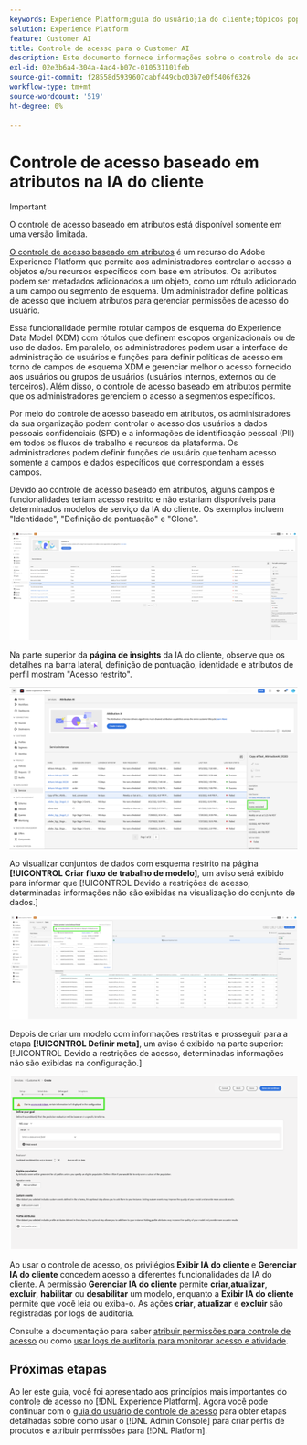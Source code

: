 ```yaml
---
keywords: Experience Platform;guia do usuário;ia do cliente;tópicos populares;controles de acesso;criar modelo;
solution: Experience Platform
feature: Customer AI
title: Controle de acesso para o Customer AI
description: Este documento fornece informações sobre o controle de acesso baseado em atributos para a IA do cliente.
exl-id: 02e3b6a4-304a-4ac4-b07c-010531101feb
source-git-commit: f28558d5939607cabf449cbc03b7e0f5406f6326
workflow-type: tm+mt
source-wordcount: '519'
ht-degree: 0%

---
```


# Controle de acesso baseado em atributos na IA do cliente

>[!IMPORTANT]
>
>O controle de acesso baseado em atributos está disponível somente em uma versão limitada.

[O controle de acesso baseado em atributos](../../../access-control/abac/overview.md) é um recurso do Adobe Experience Platform que permite aos administradores controlar o acesso a objetos e/ou recursos específicos com base em atributos. Os atributos podem ser metadados adicionados a um objeto, como um rótulo adicionado a um campo ou segmento de esquema. Um administrador define políticas de acesso que incluem atributos para gerenciar permissões de acesso do usuário.

Essa funcionalidade permite rotular campos de esquema do Experience Data Model (XDM) com rótulos que definem escopos organizacionais ou de uso de dados. Em paralelo, os administradores podem usar a interface de administração de usuários e funções para definir políticas de acesso em torno de campos de esquema XDM e gerenciar melhor o acesso fornecido aos usuários ou grupos de usuários (usuários internos, externos ou de terceiros). Além disso, o controle de acesso baseado em atributos permite que os administradores gerenciem o acesso a segmentos específicos.

Por meio do controle de acesso baseado em atributos, os administradores da sua organização podem controlar o acesso dos usuários a dados pessoais confidenciais (SPD) e a informações de identificação pessoal (PII) em todos os fluxos de trabalho e recursos da plataforma. Os administradores podem definir funções de usuário que tenham acesso somente a campos e dados específicos que correspondam a esses campos.

Devido ao controle de acesso baseado em atributos, alguns campos e funcionalidades teriam acesso restrito e não estariam disponíveis para determinados modelos de serviço da IA do cliente. Os exemplos incluem &quot;Identidade&quot;, &quot;Definição de pontuação&quot; e &quot;Clone&quot;.

![O espaço de trabalho da IA do cliente com os campos restritos dos resultados do modelo de serviço foi realçado.](../images/user-guide/unavailable-functionalities.png)

Na parte superior da **página de insights** da IA do cliente, observe que os detalhes na barra lateral, definição de pontuação, identidade e atributos de perfil mostram &quot;Acesso restrito&quot;.

![O espaço de trabalho da IA do cliente com os campos restritos do esquema realçados.](../images/user-guide/access-restricted.png)

Ao visualizar conjuntos de dados com esquema restrito na página **[!UICONTROL Criar fluxo de trabalho de modelo]**, um aviso será exibido para informar que [!UICONTROL Devido a restrições de acesso, determinadas informações não são exibidas na visualização do conjunto de dados.]

![O espaço de trabalho da IA do cliente com os campos restritos dos conjuntos de dados de visualização com resultados de esquema restritos foi realçado.](../images/user-guide/restricted-dataset-preview-save-and-exit-cai.png)

Depois de criar um modelo com informações restritas e prosseguir para a etapa **[!UICONTROL Definir meta]**, um aviso é exibido na parte superior: [!UICONTROL Devido a restrições de acesso, determinadas informações não são exibidas na configuração.]

![O espaço de trabalho da IA do cliente com os campos restritos dos resultados do modelo de serviço foi realçado.](../images/user-guide/information-not-displayed-save-and-exit.png)

Ao usar o controle de acesso, os privilégios **Exibir IA do cliente** e **Gerenciar IA do cliente** concedem acesso a diferentes funcionalidades da IA do cliente. A permissão **Gerenciar IA do cliente** permite **criar**,**atualizar**, **excluir**, **habilitar** ou **desabilitar** um modelo, enquanto a **Exibir IA do cliente** permite que você leia ou exiba-o. As ações **criar**, **atualizar** e **excluir** são registradas por logs de auditoria.

Consulte a documentação para saber [atribuir permissões para controle de acesso](../../../access-control/home.md) ou como [usar logs de auditoria para monitorar acesso e atividade](../../../landing/governance-privacy-security/audit-logs/overview.md).

## Próximas etapas

Ao ler este guia, você foi apresentado aos princípios mais importantes do controle de acesso no [!DNL Experience Platform]. Agora você pode continuar com o [guia do usuário de controle de acesso](../overview.md) para obter etapas detalhadas sobre como usar o [!DNL Admin Console] para criar perfis de produtos e atribuir permissões para [!DNL Platform].
